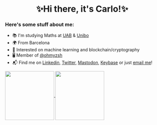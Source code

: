 <h1 align="center">✨Hi there, it's Carlo!✨</h1>

### Here's some stuff about me:

- 📚 I'm studying Maths at [UAB](https://www.uab.cat) & [Unibo](https://www.unibo.it)
- 🌍 From Barcelona
- 🌱 Interested on machine learning and blockchain/cryptography
- 🖥️ Member of [@ohmyzsh](https://github.com/ohmyzsh)
- 📬 Find me on [Linkedin](https://linkedin.com/in/carlosalagancho), [Twitter](https://twitter.com/carlosala22), [Mastodon](https://mastodont.cat/@carlosala), [Keybase](https://keybase.io/carlosala) or just [email me](mailto:carlosalag@protonmail.com)!

<a href=https://github.com/carlosala>
  <img align="center" height="160em" src="https://github-readme-stats.vercel.app/api?username=carlosala&custom_title=My%20GIthub%20Stats%21&theme=vue&count_private=true&include_all_commits=true&show_icons=true" />
  <img align="center" height="160em" src="https://github-readme-stats.vercel.app/api/top-langs/?username=carlosala&custom_title=Which%20languages%20I%20use%20the%20most%3F&theme=vue&hide=ampl,tex&layout=compact&langs_count=6" />
</a>
